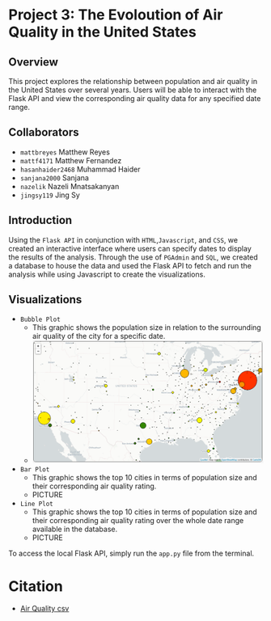 # Project 3: The Evoloution of Air Quality in the United States

## Overview
This project explores the relationship between population and air quality in the United States over several years. Users will be able to interact with the Flask API and view the corresponding air quality data for any specified date range.
## Collaborators
- `mattbreyes` Matthew Reyes
- `mattf4171` Matthew Fernandez
- `hasanhaider2468` Muhammad Haider
- `sanjana2000` Sanjana 
- `nazelik` Nazeli Mnatsakanyan
- `jingsy119` Jing Sy
## Introduction
Using the `Flask API` in conjunction with `HTML`,`Javascript`, and `CSS`, we created an interactive interface where users can specify dates to display the results of the analysis. Through the use of `PGAdmin` and `SQL`, we created a database to house the data and used the Flask API to fetch and run the analysis while using Javascript to create the visualizations.

## Visualizations
- `Bubble Plot`
    - This graphic shows the population size in relation to the surrounding air quality of the city for a specific date.
    - ![bubble](images\bubble_plot.png)
- `Bar Plot`
    - This graphic shows the top 10 cities in terms of population size and their corresponding air quality rating.
    - PICTURE
- `Line Plot`
    - This graphic shows the top 10 cities in terms of population size and their corresponding air quality rating over the whole date range available in the database.
    - PICTURE

To access the local Flask API, simply run the `app.py` file from the terminal.
# Citation
- [Air Quality csv](https://www.kaggle.com/datasets/calebreigada/us-air-quality-1980present)

